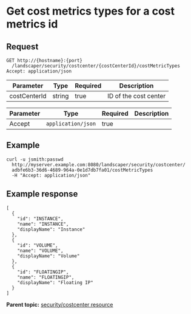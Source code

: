 # Get cost metrics types for a cost metrics id

## Request

```
GET http://{hostname}:{port}
  /landscaper/security/costcenter/{costCenterId}/costMetricTypes
Accept: application/json

```

|Parameter|Type|Required|Description|
|---------|----|--------|-----------|
|costCenterId|string|true|ID of the cost center|

|Parameter|Type|Required|Description|
|---------|----|--------|-----------|
|Accept|`application/json`|true| |

## Example

```
curl -u jsmith:passwd 
  http://myserver.example.com:8080/landscaper/security/costcenter/
  adbfe6b3-36d6-4689-964a-0e1d7db7fa01/costMetricTypes
  -H "Accept: application/json"
```

## Example response

```
[
  {
    "id": "INSTANCE",
    "name": "INSTANCE",
    "displayName": "Instance"
  },
  {
    "id": "VOLUME",
    "name": "VOLUME",
    "displayName": "Volume"
  },
  {
    "id": "FLOATINGIP",
    "name": "FLOATINGIP",
    "displayName": "Floating IP"
  }
]
```

**Parent topic:** [security/costcenter resource](../../com.edt.api.doc/topics/security_costcenter_.md)


